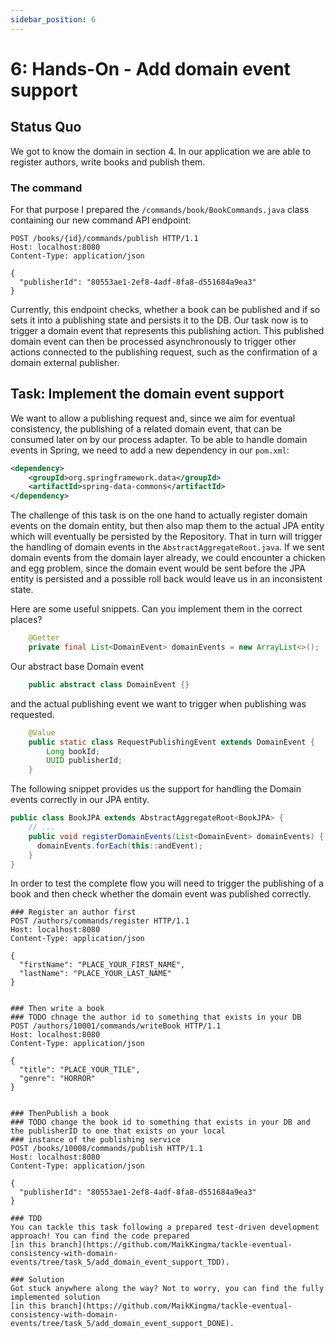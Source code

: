```yaml
---
sidebar_position: 6
---
```


# 6: Hands-On - Add domain event support

## Status Quo
We got to know the domain in section 4. In our application we are able to register authors, write books and publish them.

### The command
For that purpose I prepared the ``/commands/book/BookCommands.java`` class containing our new command API endpoint:

```http request
POST /books/{id}/commands/publish HTTP/1.1
Host: localhost:8080
Content-Type: application/json

{
  "publisherId": "80553ae1-2ef8-4adf-8fa8-d551684a9ea3"
}
```
Currently, this endpoint checks, whether a book can be published and if so sets it into a publishing state and persists it to the DB.
Our task now is to trigger a domain event that represents this publishing action. This published domain event can then be processed
asynchronously to trigger other actions connected to the publishing request, such as the confirmation of a domain external publisher.

## Task: Implement the domain event support
We want to allow a publishing request and, since we aim for eventual consistency, the publishing of a related domain
event, that can be consumed later on by our process adapter.
To be able to handle domain events in Spring, we need to add a new dependency in our ``pom.xml``:
```xml
<dependency>
    <groupId>org.springframework.data</groupId>
    <artifactId>spring-data-commons</artifactId>
</dependency>
```

The challenge of this task is on the one hand to actually register domain events on the domain entity, but then also map them to
the actual JPA entity which will eventually be persisted by the Repository. That in turn will trigger the handling of
domain events in the ``AbstractAggregateRoot.java``. If we sent domain events from the domain layer already, we
could encounter a chicken and egg problem, since the domain event would be sent before the JPA entity is persisted and a possible 
roll back would leave us in an inconsistent state.

Here are some useful snippets. Can you implement them in the correct places?
```java
    @Getter
    private final List<DomainEvent> domainEvents = new ArrayList<>();
```
Our abstract base Domain event
```java
    public abstract class DomainEvent {}
```
and the actual publishing event we want to trigger when publishing was requested.
```java
    @Value
    public static class RequestPublishingEvent extends DomainEvent {
        Long bookId;
        UUID publisherId;
    }
```

The following snippet provides us the support for handling the Domain events correctly in our JPA entity.
```java
public class BookJPA extends AbstractAggregateRoot<BookJPA> {
    // ...
    public void registerDomainEvents(List<DomainEvent> domainEvents) {
      domainEvents.forEach(this::andEvent);
    }
}
```

In order to test the complete flow you will need to trigger the publishing of a book and then check whether the 
domain event was published correctly.
```http request
### Register an author first
POST /authors/commands/register HTTP/1.1
Host: localhost:8080
Content-Type: application/json

{
  "firstName": "PLACE_YOUR_FIRST_NAME",
  "lastName": "PLACE_YOUR_LAST_NAME"
}


### Then write a book
### TODO chnage the author id to something that exists in your DB
POST /authors/10001/commands/writeBook HTTP/1.1
Host: localhost:8080
Content-Type: application/json

{
  "title": "PLACE_YOUR_TILE",
  "genre": "HORROR"
}


### ThenPublish a book
### TODO change the book id to something that exists in your DB and the publisherID to one that exists on your local
### instance of the publishing service
POST /books/10008/commands/publish HTTP/1.1
Host: localhost:8080
Content-Type: application/json

{
  "publisherId": "80553ae1-2ef8-4adf-8fa8-d551684a9ea3"
}
```

```http request
### TDD
You can tackle this task following a prepared test-driven development approach! You can find the code prepared 
[in this branch](https://github.com/MaikKingma/tackle-eventual-consistency-with-domain-events/tree/task_5/add_domain_event_support_TDD).

### Solution
Got stuck anywhere along the way? Not to worry, you can find the fully implemented solution 
[in this branch](https://github.com/MaikKingma/tackle-eventual-consistency-with-domain-events/tree/task_5/add_domain_event_support_DONE).
